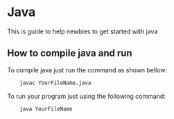 # Java

This is guide to help newbies to get started with java

## How to compile java and run

To compile java just run the command as shown bellow:

```sh
    javac YourFileName.java
```

To run your program just using the following command:

```sh
    java YourFileName
```